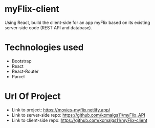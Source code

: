 # myFlix-client
Using React, build the client-side for an app myFlix based on its
existing server-side code (REST API and database).

# Technologies used
- Bootstrap
- React
- React-Router
- Parcel

# Url Of Project
- Link to project: https://movies-myflix.netlify.app/
- Link to server-side repo: https://github.com/komalgs11/myFlix_API
- Link to client-side repo: https://github.com/komalgs11/myFlix-client


 
